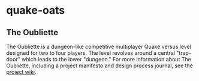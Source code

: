 # quake-oats
## The Oubliette
The Oubliette is a dungeon-like competitive multiplayer Quake versus level designed for two to four players. The level revolves around a central "trap-door" which leads to the lower "dungeon." For more information about The Oubliette, including a project manifesto and design process journal, see the [project wiki](https://github.com/fatjosephina/quake-oats/wiki).
